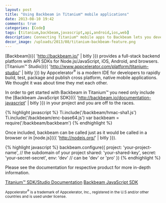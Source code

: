 ```yaml
---
layout: post
title: "Using Backbeam in Titanium™ mobile applications"
date: 2013-08-10 19:42
comments: true
categories: [Code]
tags: [titanium,backbeam,javascript,api,android,ios,web]
description: Connecting Titanium™ mobile apps to Backbeam lets you develop hyper-connected applications.
decor_image: /uploads/2013/08/titanium-backbeam-feature.png
---
```

[Backbeam]({{ 'http://backbeam.io/' | bitly }}) provides a full-stack backend platform with API SDKs for Node.js/JavaScript, iOS, Android, and browsers. [Titanium™ Studio]({{ 'http://www.appcelerator.com/platform/titanium-studio/' | bitly }}) by Appcelerator<sup>®</sup> is a modern IDE for developers to rapidly build, test, package and publish cross platform, native mobile applications. We thought it was about time they met each other.

<!--more-->

In order to get started with Backbeam in Titanium™ you need only include the [Backbeam JavaScript SDK]({{ 'http://backbeam.io/documentation-javascript' | bitly }}) in your project and you are off to the races.

{% highlight javascript %}
Ti.include('/backbeam/hmac-sha1.js')
Ti.include('/backbeam/enc-base64.js')
var backbeam = require('/backbeam/backbeam')
{% endhighlight %}

Once included, backbeam can be called just as it would be called in a browser or in [node.js]({{ 'http://nodejs.org/' | bitly }}).

{% highlight javascript %}
backbeam.configure({
    project: 'your-project-name', // the subdomain of your project
    shared: 'your-shared-key',
    secret: 'your-secret-secret',
    env: 'dev' // can be 'dev' or 'pro'
})
{% endhighlight %}

Please see the documentation for respective product for more in-depth information.

<a href="{{ 'http://docs.appcelerator.com/titanium/latest/' | bitly }}" class="btn btn-info">Titanium™ SDK/Studio Documentation</a> <a href="{{ 'http://backbeam.io/documentation-javascript' | bitly }}" class="btn btn-info">Backbeam JavaScript SDK</a>

<small class="muted">Appcelerator<sup>®</sup> is a trademark of Appcelerator, Inc., registered in the U.S and/or other countries and is used under license.</small>
